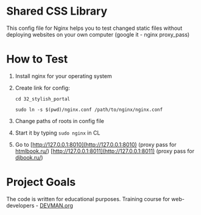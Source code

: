 # Shared CSS Library

This config file for Nginx helps you to test changed static files without deploying websites on your own computer (google it - nginx proxy_pass)

# How to Test

1) Install nginx for your operating system
2) Create link for config:

	`cd 32_stylish_portal`

	`sudo ln -s $(pwd)/nginx.conf /path/to/nginx/nginx.conf`

3) Change paths of roots in config file
4) Start it by typing `sudo nginx` in CL
5) Go to 
 [http://127.0.0.1:8010](http://127.0.0.1:8010) (proxy pass for [htmlbook.ru/](http://htmlbook.ru/))
 [http://127.0.0.1:8011](http://127.0.0.1:8011) (proxy pass for [djbook.ru/](https://djbook.ru/))

# Project Goals

The code is written for educational purposes. Training course for web-developers - [DEVMAN.org](https://devman.org)
